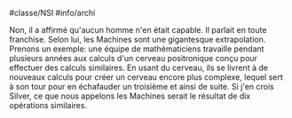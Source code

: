#classe/NSI #info/archi

Non, il a affirmé qu'aucun homme n'en était
capable. Il parlait en toute franchise. Selon lui,
les Machines sont une gigantesque extrapolation.
Prenons un exemple: une équipe de mathématiciens
travaille pendant plusieurs années aux calculs
d'un cerveau positronique conçu pour effectuer
des calculs similaires. En usant du cerveau,
ils se livrent à de nouveaux calculs pour créer
un cerveau encore plus complexe,
lequel sert à son tour pour en échafauder
un troisième et ainsi de suite. Si j'en crois Silver,
ce que nous appelons les Machines serait
le résultat de dix opérations similaires.
